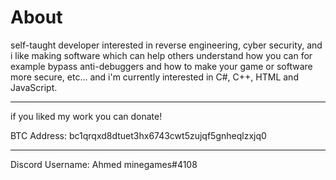 # About
self-taught developer interested in reverse engineering, cyber security, and i like making software which can help others understand how you can for example bypass anti-debuggers and how to make your game or software more secure, etc... and i'm currently interested in C#, C++, HTML and JavaScript.
__________________________________________________

if you liked my work you can donate!

BTC Address: bc1qrqxd8dtuet3hx6743cwt5zujqf5gnheqlzxjq0

___________________________________________________

Discord Username: Ahmed minegames#4108
